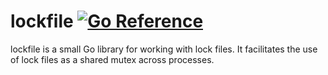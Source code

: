 lockfile
[![Go Reference](https://pkg.go.dev/badge/github.com/gentlemanautomaton/lockfile.svg)](https://pkg.go.dev/github.com/gentlemanautomaton/lockfile)
====

lockfile is a small Go library for working with lock files. It facilitates the
use of lock files as a shared mutex across processes.
